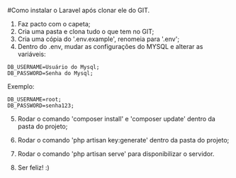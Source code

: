 #Como instalar o Laravel após clonar ele do GIT.

1. Faz pacto com o capeta;
2. Cria uma pasta e clona tudo o que tem no GIT;
3. Cria uma cópia do '.env.example', renomeia para '.env';
4. Dentro do .env, mudar as configurações do MYSQL e alterar as variáveis:
```DB_DATABASE=Banco de dados;
DB_USERNAME=Usuário do Mysql;
DB_PASSWORD=Senha do Mysql;
```
Exemplo:
```DB_DATABASE=trabalho;
DB_USERNAME=root;
DB_PASSWORD=senha123;
```
5. Rodar o comando 'composer install' e 'composer update' dentro da pasta do projeto;

6. Rodar o comando 'php artisan key:generate' dentro da pasta do projeto;

7. Rodar o comando 'php artisan serve' para disponibilizar o servidor.

8. Ser feliz! :) 